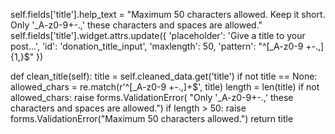 self.fields['title'].help_text = "Maximum 50 characters allowed. Keep it short. Only '_A-z0-9+-.,' these characters and spaces are allowed."
self.fields['title'].widget.attrs.update({
    'placeholder': 'Give a title to your post...',
    'id': 'donation_title_input',
    'maxlength': 50,
    'pattern': "^[_A-z0-9 +-.,]{1,}$"
})

def clean_title(self):
    title = self.cleaned_data.get('title')
    if not title == None:
        allowed_chars = re.match(r'^[_A-z0-9 +-.,]+$', title)
        length = len(title)
        if not allowed_chars:
            raise forms.ValidationError(
                "Only '_A-z0-9+-.,' these characters and spaces are allowed.")
        if length > 50:
            raise forms.ValidationError("Maximum 50 characters allowed.")
    return title